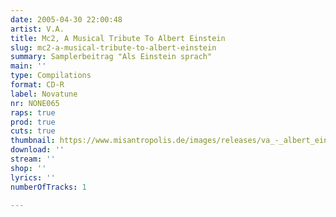 ```yaml
---
date: 2005-04-30 22:00:48
artist: V.A.
title: Mc2, A Musical Tribute To Albert Einstein
slug: mc2-a-musical-tribute-to-albert-einstein
summary: Samplerbeitrag "Als Einstein sprach"
main: ''
type: Compilations
format: CD-R
label: Novatune
nr: NONE065
raps: true
prod: true
cuts: true
thumbnail: https://www.misantropolis.de/images/releases/va_-_albert_einstein.jpg
download: ''
stream: ''
shop: ''
lyrics: ''
numberOfTracks: 1

---
```



